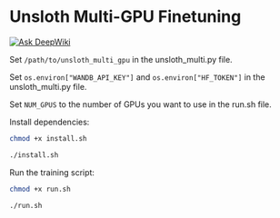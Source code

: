 # Unsloth Multi-GPU Finetuning

[![Ask DeepWiki](https://deepwiki.com/badge.svg)](https://deepwiki.com/isaiahbjork/unsloth_multi_gpu)

Set `/path/to/unsloth_multi_gpu` in the unsloth_multi.py file.

Set `os.environ["WANDB_API_KEY"]` and `os.environ["HF_TOKEN"]` in the unsloth_multi.py file.

Set `NUM_GPUS` to the number of GPUs you want to use in the run.sh file.

Install dependencies:
```bash
chmod +x install.sh
```

```bash
./install.sh
```

Run the training script:
```bash
chmod +x run.sh
```

```bash
./run.sh
```